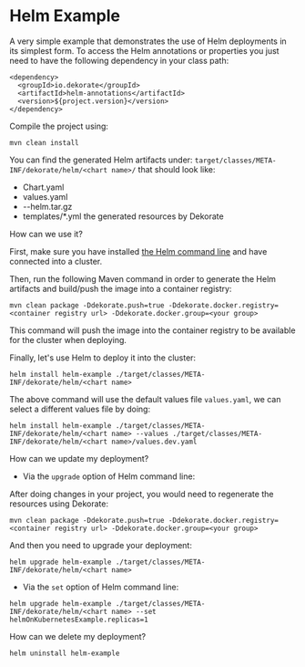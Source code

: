 # Helm Example 

A very simple example that demonstrates the use of Helm deployments in its simplest form.
To access the Helm annotations or properties you just need to have the following dependency in your
class path:

    <dependency>
      <groupId>io.dekorate</groupId>
      <artifactId>helm-annotations</artifactId>
      <version>${project.version}</version>
    </dependency>

Compile the project using:

    mvn clean install
    
You can find the generated Helm artifacts under: `target/classes/META-INF/dekorate/helm/<chart name>/` that should look like:
- Chart.yaml
- values.yaml
- <chart name>-<chart version>-helm.tar.gz
- templates/*.yml the generated resources by Dekorate

How can we use it?

First, make sure you have installed [the Helm command line](https://helm.sh/docs/intro/install/) and have connected into a cluster.

Then, run the following Maven command in order to generate the Helm artifacts and build/push the image into a container registry:

```shell
mvn clean package -Ddekorate.push=true -Ddekorate.docker.registry=<container registry url> -Ddekorate.docker.group=<your group>
```

This command will push the image into the container registry to be available for the cluster when deploying.

Finally, let's use Helm to deploy it into the cluster:

```shell
helm install helm-example ./target/classes/META-INF/dekorate/helm/<chart name>
```

The above command will use the default values file `values.yaml`, we can select a different values file by doing:

```shell
helm install helm-example ./target/classes/META-INF/dekorate/helm/<chart name> --values ./target/classes/META-INF/dekorate/helm/<chart name>/values.dev.yaml
```

How can we update my deployment?

- Via the `upgrade` option of Helm command line:

After doing changes in your project, you would need to regenerate the resources using Dekorate:

```shell
mvn clean package -Ddekorate.push=true -Ddekorate.docker.registry=<container registry url> -Ddekorate.docker.group=<your group>
```

And then you need to upgrade your deployment:

```shell
helm upgrade helm-example ./target/classes/META-INF/dekorate/helm/<chart name>
```

- Via the `set` option of Helm command line:

```shell
helm upgrade helm-example ./target/classes/META-INF/dekorate/helm/<chart name> --set helmOnKubernetesExample.replicas=1
```

How can we delete my deployment?

```shell
helm uninstall helm-example
```

